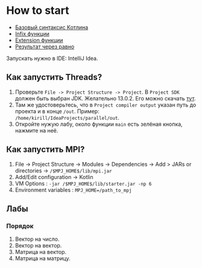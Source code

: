 # How to start
* [Базовый синтаксис Котлина](https://kotlinlang.org/docs/reference/basic-syntax.html)
* [Infix функции](https://kotlinlang.org/docs/reference/functions.html#infix-notation)
* [Extension функции](https://kotlinlang.org/docs/reference/extensions.html)
* [Результат через равно](https://kotlinlang.org/docs/reference/functions.html#single-expression-functions)

Запускать нужно в IDE: IntelliJ Idea.

## Как запустить Threads?
1. Проверьте `File -> Project Structure -> Project`. В `Project SDK` должен быть выбран JDK. Желательно 13.0.2. 
Его можно скачать [тут](https://www.oracle.com/java/technologies/javase-jdk13-downloads.html).
2. Там же удостоверьтесь, что в `Project compiler output` указан путь до проекта и в конце `/out`. Пример:
`/home/kirill/IdeaProjects/parallel/out`.
3. Откройте нужую лабу, около функции `main` есть зелёная кнопка, нажмите на неё.

## Как запустить MPI?
1. File -> Project Structure -> Modules -> Dependencies -> Add > JARs or directories -> `/$MPJ_HOME$/lib/mpi.jar`
2. Add/Edit configuration -> Kotlin
3. VM Options : `-jar /$MPJ_HOME$/lib/starter.jar -np 6`
4. Environment variables : `MPJ_HOME=/path_to_mpj`

## Лабы
### Порядок
1. Вектор на число.
2. Вектор на вектор.
3. Матрица на вектор.
4. Матрица на матрицу.
